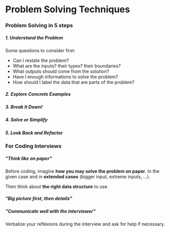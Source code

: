 # Problem Solving Techniques

### Problem Solving in 5 steps

##### 1. Understand the Problem

Some questions to consider first:

- Can I restate the problem?
- What are the inputs? their types? their boundaries?
- What outputs should come from the solution?
- Have I enough informations to solve the problem?
- How should I label the data that are parts of the problem?

##### 2. Explore Concrete Examples

##### 3. Break It Down!

##### 4. Solve or Simplify

##### 5. Look Back and Refactor

### For Coding Interviews

##### _"Think like on paper"_

Before coding, imagine **how you may solve the problem on paper**. In the given case and in **extended cases** (bigger input, extreme inputs, ...).

Then think about **the right data structure** to use.

##### _"Big picture first, then details"_

##### _"Communicate well with the interviewer"_

Verbalize your reflexions during the interview and ask for help if necessary.

